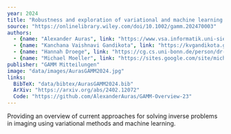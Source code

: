 ```yaml
---
year: 2024
title: "Robustness and exploration of variational and machine learning approaches to inverse problems: An overview"
source: "https://onlinelibrary.wiley.com/doi/10.1002/gamm.202470003"
authors:
  - {name: "Alexander Auras", link: "https://www.vsa.informatik.uni-siegen.de/en/auras-alexander-0"}
  - {name: "Kanchana Vaishnavi Gandikota", link: "https://kvgandikota.github.io/"}
  - {name: "Hannah Droege", link: "https://cg.cs.uni-bonn.de/person/dr-hannah-droege"}
  - {name: "Michael Moeller", link: "https://sites.google.com/site/michaelmoellermath"}
publisher: "GAMM Mitteilungen"
image: "data/images/AurasGAMM2024.jpg"
links:
  BibTeX: "data/bibtex/AurasGAMM2024.bib"
  ArXiv: "https://arxiv.org/abs/2402.12072"
  Code: "https://github.com/AlexanderAuras/GAMM-Overview-23"
---
```

Providing an overview of current approaches for solving inverse problems in imaging using variational methods and machine learning.
